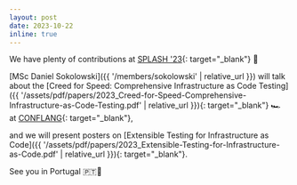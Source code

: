 ```yaml
---
layout: post
date: 2023-10-22
inline: true
---
```


We have plenty of contributions at [SPLASH '23](https://2023.splashcon.org/){: target="_blank"} 📣
<!--
PLF? If yes, I'd put it here like the ones below
-->
[MSc Daniel Sokolowski]({{ '/members/sokolowski' | relative_url }})
will talk about the [Creed for Speed: Comprehensive Infrastructure as Code Testing]({{ '/assets/pdf/papers/2023_Creed-for-Speed-Comprehensive-Infrastructure-as-Code-Testing.pdf' | relative_url }}){: target="_blank"} 🏎️
at [CONFLANG](https://2023.splashcon.org/home/conflang-2023){: target="_blank"},
<!--
[MSc George Zakhour]({{ '/members/zakhour' | relative_url }})
present his work on []({{ '/assets/pdf/papers/2023_.pdf' | relative_url }}){: target="_blank"}
at the [Student Research Competition](https://2023.splashcon.org/track/splash-2023-SRC){: target="_blank"},
-->
and we will present posters on
[Extensible Testing for Infrastructure as Code]({{ '/assets/pdf/papers/2023_Extensible-Testing-for-Infrastructure-as-Code.pdf' | relative_url }}){: target="_blank"}.
<!--
and
...
-->
See you in Portugal 🇵🇹👋